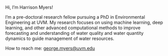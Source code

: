 Hi, I’m Harrison Myers!

I’m a pre-doctoral research fellow pursuing a PhD in Environmental Engineering at UVM. My research focuses on using machine learning, deep learning, and other advanced computational methods to improve forecasting and understanding of water quality and water quantity dynamics to guide management of water resources.
  
How to reach me: george.myers@uvm.edu
